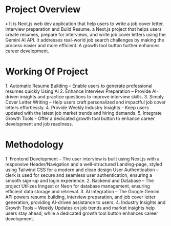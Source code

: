 <h1>Project Overview</h1>  
• It is Next.js web dev application that help users to write a job cover letter, Interview preparation and Build 
Resume. a Next.js project that helps users create resumes, prepare for interviews, and write job cover letters 
using the Gemini AI API. It addresses real-world job search challenges by making the process easier and more 
efficient. A growth tool button further enhances career development.  <br>
<h1>Working Of Project</h1> 
1. Automatic Resume Building – Enable users to generate professional resumes quickly Using Ai 
2. Enhance Interview Preparation – Provide AI-driven insights and practice questions to improve interview skills. 
3. Simply Cover Letter Writing – Help users craft personalized and impactful job cover letters effortlessly. 
4. Provide Weekly Industry Insights – Keep users updated with the latest job market trends and hiring demands. 
5. Integrate Growth Tools - Offer a dedicated growth tool button to enhance career development and job
readiness. <br>
<h1>Methodology</h1>
1. Frontend Development – The user interview is built using Next.js with a responsive Header/Navigation and a 
well-structured Landing-page, styled using Tailwind CSS for a modern and clean design User Authentication – 
clerk is used for secure and seamless user authentication, ensuring a smooth sign-up and login experience. 
2. Backend and Database – The project Utilizes Inngest or Neon for database management, ensuring efficient 
data storage and retrieval. 
3. AI Integration – The Google Gemini API powers resume building, interview preparation, and job cover letter 
generation, providing AI-driven assistance to users. 
4. Industry Insights and Growth Tools – Weekly Updates on job trends and market insights help users stay 
ahead, while a dedicated growth tool button enhances career development.

